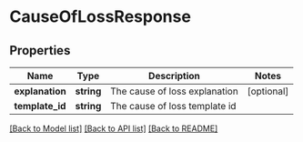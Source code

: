 # CauseOfLossResponse

## Properties
Name | Type | Description | Notes
------------ | ------------- | ------------- | -------------
**explanation** | **string** | The cause of loss explanation | [optional] 
**template_id** | **string** | The cause of loss template id | 

[[Back to Model list]](../../README.md#documentation-for-models) [[Back to API list]](../../README.md#documentation-for-api-endpoints) [[Back to README]](../../README.md)

